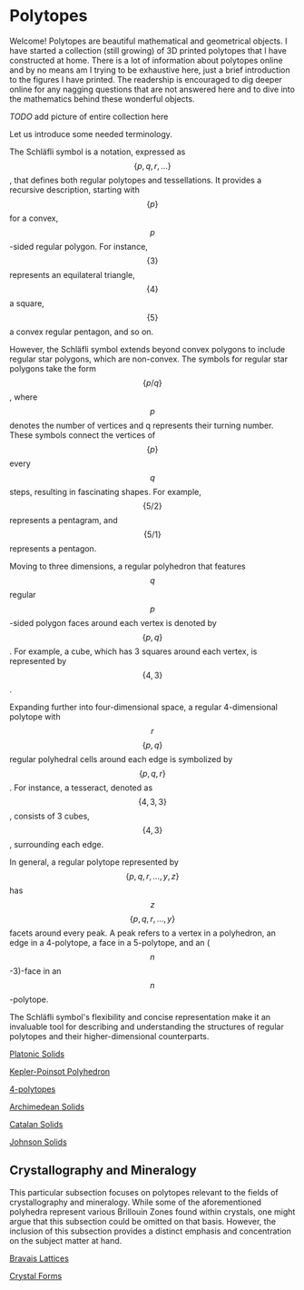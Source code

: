 # Polytopes

Welcome!  Polytopes are beautiful mathematical and geometrical objects.  I have started a collection (still growing) of 3D printed polytopes that I have constructed at home.  There is a lot of information about polytopes online and by no means am I trying to be exhaustive here, just a brief introduction to the figures I have printed.  The readership is encouraged to dig deeper online for any nagging questions that are not answered here and to dive into the mathematics behind these wonderful objects.

*TODO* add picture of entire collection here

Let us introduce some needed terminology.

The Schläfli symbol is a notation, expressed as $$\{p, q, r,\dots\}$$, that defines both regular polytopes and tessellations. It provides a recursive description, starting with $$\{p\}$$ for a convex, $$p$$-sided regular polygon. For instance, $$\{3\}$$ represents an equilateral triangle, $$\{4\}$$ a square, $$\{5\}$$ a convex regular pentagon, and so on.

However, the Schläfli symbol extends beyond convex polygons to include regular star polygons, which are non-convex. The symbols for regular star polygons take the form $$\{p/q\}$$, where $$p$$ denotes the number of vertices and q represents their turning number. These symbols connect the vertices of $$\{p\}$$ every $$q$$ steps, resulting in fascinating shapes. For example, $$\{5/2\}$$ represents a pentagram, and $$\{5/1\}$$ represents a pentagon.

Moving to three dimensions, a regular polyhedron that features $$q$$ regular $$p$$-sided polygon faces around each vertex is denoted by $$\{p, q\}$$. For example, a cube, which has 3 squares around each vertex, is represented by $$\{4, 3\}$$.

Expanding further into four-dimensional space, a regular 4-dimensional polytope with $$r$$ $$\{p, q\}$$ regular polyhedral cells around each edge is symbolized by $$\{p, q, r\}$$. For instance, a tesseract, denoted as $$\{4, 3, 3\}$$, consists of 3 cubes, $$\{4, 3\}$$, surrounding each edge.

In general, a regular polytope represented by $$\{p, q, r,\dots, y, z\}$$ has $$z$$ $$\{p, q, r,\dots, y\}$$ facets around every peak. A peak refers to a vertex in a polyhedron, an edge in a 4-polytope, a face in a 5-polytope, and an ($$n$$-3)-face in an $$n$$-polytope.

The Schläfli symbol's flexibility and concise representation make it an invaluable tool for describing and understanding the structures of regular polytopes and their higher-dimensional counterparts.

[Platonic Solids](https://newell.github.io/projects/polytopes/platonic-solids)

[Kepler-Poinsot Polyhedron](https://newell.github.io/projects/polytopes/kepler-poinsot)

[4-polytopes](https://newell.github.io/projects/polytopes/4-polytopes)

[Archimedean Solids](https://newell.github.io/projects/polytopes/archimedean-solids)

[Catalan Solids](https://newell.github.io/projects/polytopes/catalan-solids)

[Johnson Solids](https://newell.github.io/projects/polytopes/johnson-solids)

## Crystallography and Mineralogy

This particular subsection focuses on polytopes relevant to the fields of crystallography and mineralogy. While some of the aforementioned polyhedra represent various Brillouin Zones found within crystals, one might argue that this subsection could be omitted on that basis. However, the inclusion of this subsection provides a distinct emphasis and concentration on the subject matter at hand.

[Bravais Lattices](https://newell.github.io/projects/polytopes/bravais-lattices)

[Crystal Forms](https://newell.github.io/projects/polytopes/crystal-forms)

